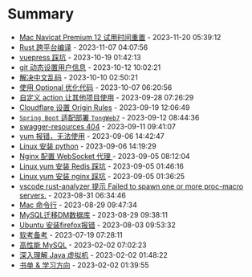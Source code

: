 # Summary

- [Mac Navicat Premium 12 试用时间重置](https://github.com/zhangwt-cn/notes/issues/27) - 2023-11-20 05:39:12
- [Rust 跨平台编译](https://github.com/zhangwt-cn/notes/issues/26) - 2023-11-07 04:07:56
- [vuepress 踩坑](https://github.com/zhangwt-cn/notes/issues/25) - 2023-10-19 01:42:13
- [git 动态设置用户信息](https://github.com/zhangwt-cn/notes/issues/21) - 2023-10-12 10:02:21
- [解决中文乱码](https://github.com/zhangwt-cn/notes/issues/20) - 2023-10-10 02:50:21
- [使用 Optional 优化代码](https://github.com/zhangwt-cn/notes/issues/19) - 2023-10-07 06:20:56
- [自定义 action 让其他项目使用](https://github.com/zhangwt-cn/notes/issues/18) - 2023-09-28 07:26:29
- [Cloudflare 设置 Origin Rules](https://github.com/zhangwt-cn/notes/issues/16) - 2023-09-19 12:06:49
- [`Spring Boot` 适配部署 `TongWeb7`](https://github.com/zhangwt-cn/notes/issues/15) - 2023-09-12 08:44:36
- [swagger-resources 404](https://github.com/zhangwt-cn/notes/issues/14) - 2023-09-11 09:41:07
- [yum 报错，无法使用](https://github.com/zhangwt-cn/notes/issues/13) - 2023-09-06 14:42:47
- [Linux 安装 python](https://github.com/zhangwt-cn/notes/issues/12) - 2023-09-06 14:19:29
- [Nginx 配置 WebSocket 代理 ](https://github.com/zhangwt-cn/notes/issues/11) - 2023-09-05 08:12:04
- [Linux yum 安装 Redis 踩坑](https://github.com/zhangwt-cn/notes/issues/10) - 2023-09-05 01:46:16
- [Linux yum 安装 nginx 踩坑](https://github.com/zhangwt-cn/notes/issues/9) - 2023-09-05 01:36:25
- [vscode rust-analyzer 提示 Failed to spawn one or more proc-macro servers.](https://github.com/zhangwt-cn/notes/issues/8) - 2023-08-31 06:34:46
- [Mac 命令行](https://github.com/zhangwt-cn/notes/issues/7) - 2023-08-29 09:47:34
- [MySQL迁移DM数据库](https://github.com/zhangwt-cn/notes/issues/6) - 2023-08-29 09:38:11
- [Ubuntu 安装firefox报错](https://github.com/zhangwt-cn/notes/issues/5) - 2023-08-03 09:53:32
- [软考备考](https://github.com/zhangwt-cn/notes/issues/4) - 2023-07-19 07:28:11
- [高性能 MySQL](https://github.com/zhangwt-cn/notes/issues/1) - 2023-02-02 07:02:23
- [深入理解 Java 虚拟机](https://github.com/zhangwt-cn/notes/issues/2) - 2023-02-02 01:48:22
- [书单 & 学习方向](https://github.com/zhangwt-cn/notes/issues/3) - 2023-02-02 01:39:55
